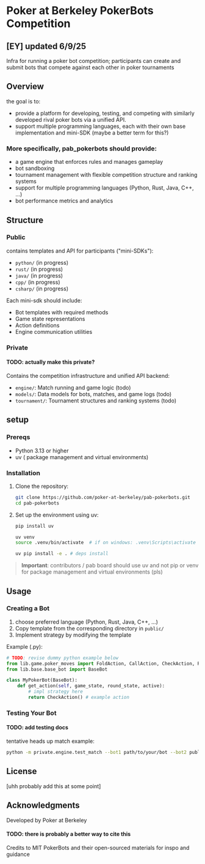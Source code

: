 # Poker at Berkeley PokerBots Competition
## [EY] updated 6/9/25

Infra for running a poker bot competition;
participants can create and submit bots that compete against each other in poker tournaments

## Overview

the goal is to:
- provide a platform for developing, testing, and competing with similarly developed rival poker bots via a unified API.
- support multiple programming languages, each with their own base implementation and mini-SDK (maybe a better term for this?)
 
### More specifically, pab_pokerbots should provide:
- a game engine that enforces rules and manages gameplay
- bot sandboxing
- tournament management with flexible competition structure and ranking systems
- support for multiple programming languages (Python, Rust, Java, C++, ...)
- bot performance metrics and analytics

## Structure

### Public

contains templates and API for participants ("mini-SDKs"):

- `python/` (in progress)
- `rust/` (in progress)
- `java/` (in progress)
- `cpp/` (in progress)
- `csharp/` (in progress)

Each mini-sdk should include:
- Bot templates with required methods
- Game state representations
- Action definitions
- Engine communication utilities

### Private

#### TODO: actually make this private?

Contains the competition infrastructure and unified API backend:

- `engine/`: Match running and game logic (todo)
- `models/`: Data models for bots, matches, and game logs (todo)
- `tournament/`: Tournament structures and ranking systems (todo)

## setup

### Prereqs

- Python 3.13 or higher
- uv ( package management and virtual environments)

### Installation

1. Clone the repository:
   ```bash
   git clone https://github.com/poker-at-berkeley/pab-pokerbots.git
   cd pab-pokerbots
   ```

2. Set up the environment using uv:
   ```bash
   pip install uv
   
   uv venv
   source .venv/bin/activate  # if on windows: .venv\Scripts\activate
   
   uv pip install -e . # deps install
   ```

> **Important**: contributors / pab board should use uv and not pip or venv for package management and virtual environments (pls)

## Usage

### Creating a Bot

1. choose preferred language (Python, Rust, Java, C++, ...)
2. Copy template from the corresponding directory in `public/`
3. Implement strategy by modifying the template

Example (.py):
```python
# TODO: revise dummy python example below
from lib.game.poker_moves import FoldAction, CallAction, CheckAction, RaiseAction
from lib.base.base_bot import BaseBot

class MyPokerBot(BaseBot):
    def get_action(self, game_state, round_state, active):
        # impl strategy here
        return CheckAction() # example action
```

### Testing Your Bot

####  TODO: add testing docs

tentative heads up match example:

```bash
python -m private.engine.test_match --bot1 path/to/your/bot --bot2 public/python/bot_main.py
```

## License

[uhh probably add this at some point]

## Acknowledgments

Developed by Poker at Berkeley

#### TODO: there is probably a better way to cite this
Credits to MIT PokerBots and their open-sourced materials for inspo and guidance